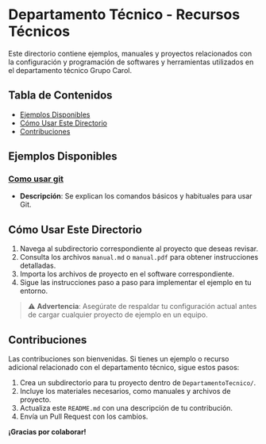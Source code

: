 # Departamento Técnico - Recursos Técnicos

Este directorio contiene ejemplos, manuales y proyectos relacionados con la configuración y programación de softwares y herramientas utilizados en el departamento técnico Grupo Carol.

## Tabla de Contenidos
- [Ejemplos Disponibles](#ejemplos-disponibles)
- [Cómo Usar Este Directorio](#cómo-usar-este-directorio)
- [Contribuciones](#contribuciones)

## Ejemplos Disponibles

### [Como usar git](ComoUsarGit/README.md)
- **Descripción**: Se explican los comandos básicos y habituales para usar Git. 

## Cómo Usar Este Directorio
1. Navega al subdirectorio correspondiente al proyecto que deseas revisar.
2. Consulta los archivos `manual.md` o `manual.pdf` para obtener instrucciones detalladas.
3. Importa los archivos de proyecto en el software correspondiente.
4. Sigue las instrucciones paso a paso para implementar el ejemplo en tu entorno.

> ⚠️ **Advertencia**: Asegúrate de respaldar tu configuración actual antes de cargar cualquier proyecto de ejemplo en un equipo.

## Contribuciones
Las contribuciones son bienvenidas. Si tienes un ejemplo o recurso adicional relacionado con el departamento técnico, sigue estos pasos:
1. Crea un subdirectorio para tu proyecto dentro de `DepartamentoTecnico/`.
2. Incluye los materiales necesarios, como manuales y archivos de proyecto.
3. Actualiza este `README.md` con una descripción de tu contribución.
4. Envía un Pull Request con los cambios.

**¡Gracias por colaborar!**